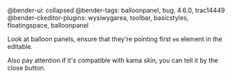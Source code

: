 @bender-ui: collapsed
@bender-tags: balloonpanel, bug, 4.6.0, trac14449
@bender-ckeditor-plugins: wysiwygarea, toolbar, basicstyles, floatingspace, balloonpanel

Look at balloon panels, ensure that they're pointing first `em` element in the editable.

Also pay attention if it's compatible with kama skin, you can tell it by the close button.
